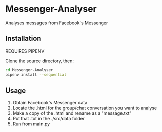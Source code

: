 # Messenger-Analyser

Analyses messages from Facebook's Messenger

## Installation

REQUIRES PIPENV

Clone the source directory, then:

```bash
cd Messenger-Analyser
pipenv install --sequential
```

## Usage

1. Obtain Facebook's Messenger data
2. Locate the .html for the group/chat conversation you want to analyse
3. Make a copy of the .html and rename as a "message.txt"
4. Put that .txt in the ./src/data folder
5. Run from main.py